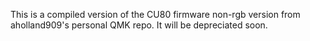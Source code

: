 This is a compiled version of the CU80 firmware non-rgb version from aholland909's personal QMK repo. It will be depreciated soon.